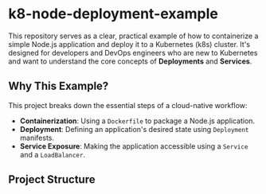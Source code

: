 # k8-node-deployment-example

This repository serves as a clear, practical example of how to containerize a simple Node.js application and deploy it to a Kubernetes (k8s) cluster. It's designed for developers and DevOps engineers who are new to Kubernetes and want to understand the core concepts of **Deployments** and **Services**.

## Why This Example?

This project breaks down the essential steps of a cloud-native workflow:
* **Containerization**: Using a `Dockerfile` to package a Node.js application.
* **Deployment**: Defining an application's desired state using `Deployment` manifests.
* **Service Exposure**: Making the application accessible using a `Service` and a `LoadBalancer`.

## Project Structure